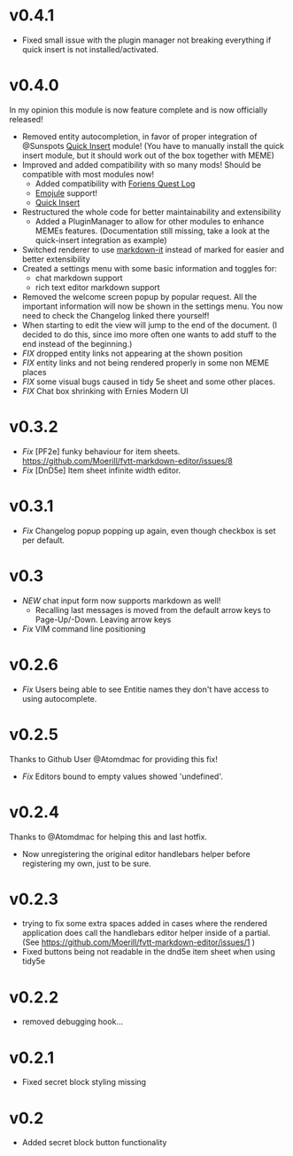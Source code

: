 # v0.4.1

- Fixed small issue with the plugin manager not breaking everything if quick insert is not installed/activated.

# v0.4.0

In my opinion this module is now feature complete and is now officially released!  

- Removed entity autocompletion, in favor of proper integration of @Sunspots [Quick Insert](https://gitlab.com/fvtt-modules-lab/quick-insert/) module! (You have to manually install the quick insert module, but it should work out of the box together with MEME)
- Improved and added compatibility with so many mods! Should be compatible with most modules now!
  - Added compatibility with [Foriens Quest Log](https://github.com/Forien/foundryvtt-forien-quest-log/)
  - [Emojule](https://github.com/Moerill/emojule/) support!
  - [Quick Insert](https://gitlab.com/fvtt-modules-lab/quick-insert/) 
- Restructured the whole code for better maintainability and extensibility
  - Added a PluginManager to allow for other modules to enhance MEMEs features. (Documentation still missing, take a look at the quick-insert integration as example)
- Switched renderer to use [markdown-it](https://github.com/markdown-it/markdown-it) instead of marked for easier and better extensibility
- Created a settings menu with some basic information and toggles for:
  - chat markdown support
  - rich text editor markdown support
- Removed the welcome screen popup by popular request. All the important information will now be shown in the settings menu. You now need to check the Changelog linked there yourself!
- When starting to edit the view will jump to the end of the document. (I decided to do this, since imo more often one wants to add stuff to the end instead of the beginning.)
- *FIX* dropped entity links not appearing at the shown position
- *FIX* entity links and not being rendered properly in some non MEME places
- *FIX* some visual bugs caused in tidy 5e sheet and some other places. 
- *FIX* Chat box shrinking with Ernies Modern UI


# v0.3.2
- *Fix* [PF2e] funky behaviour for item sheets. https://github.com/Moerill/fvtt-markdown-editor/issues/8
- *Fix* [DnD5e] Item sheet infinite width editor.

# v0.3.1
- *Fix* Changelog popup popping up again, even though checkbox is set per default.

# v0.3
- *NEW* chat input form now supports markdown as well!
  - Recalling last messages is moved from the default arrow keys to Page-Up/-Down. Leaving arrow keys 
- *Fix* VIM command line positioning

# v0.2.6
- *Fix* Users being able to see Entitie names they don't have access to using autocomplete.

# v0.2.5
Thanks to Github User @Atomdmac for providing this fix!
- *Fix* Editors bound to empty values showed 'undefined'.

# v0.2.4
Thanks to @Atomdmac  for helping this and last hotfix.
- Now unregistering the original editor handlebars helper before registering my own, just to be sure. 

# v0.2.3

- trying to fix some extra spaces added in cases where the rendered application does call the handlebars editor helper inside of a partial. (See https://github.com/Moerill/fvtt-markdown-editor/issues/1 )
- Fixed buttons being not readable in the dnd5e item sheet when using tidy5e

# v0.2.2
* removed debugging hook...

# v0.2.1
* Fixed secret block styling missing

# v0.2
* Added secret block button functionality